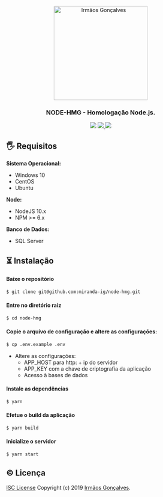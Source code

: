 <p align="center">
  <a href="https://strapi.io">
    <img src="http://igerp.com.br/imgs/logo.png" width="250px" alt="Irmãos Gonçalves" />
  </a>
</p>
<h3 align="center">NODE-HMG - Homologação Node.js.</h3>
<p align="center">
  <a title='Group' https://www.irmaosgoncalves.com.br/" height="18">
    <img src='https://img.shields.io/badge/grupo-irmaosgoncalves-008E38.svg' />
  </a>
  <a title='Version' href="https://github.com/tiig/md043" height="18">
    <img src='https://img.shields.io/badge/version-0.0.2-blue.svg' />
  </a>
  <a title='License' href="https://www.isc.org/licenses" height="18">
    <img src='https://img.shields.io/badge/license-ISC-green.svg' />
  </a>
</p>

## 🖐 Requisitos
**Sistema Operacional:**
- Windows 10
- CentOS
- Ubuntu

**Node:**
- NodeJS 10.x
- NPM >= 6.x

**Banco de Dados:**
- SQL Server

## ⏳ Instalação
#### Baixe o repositório
```bash
$ git clone git@github.com:miranda-ig/node-hmg.git
```
#### Entre no diretório raiz
```bash
$ cd node-hmg
```
#### Copie o arquivo de configuração e altere as configurações:
```bash
$ cp .env.example .env
```
- Altere as configurações:
  - APP_HOST para http: + ip do servidor
  - APP_KEY com a chave de criptografia da aplicação
  - Acesso à bases de dados

#### Instale as dependências
```bash
$ yarn
```
#### Efetue o build da aplicação
```bash
$ yarn build
```
#### Inicialize o servidor
```bash
$ yarn start
```
## © Licença

[ISC License](https://www.isc.org/licenses) Copyright (c) 2019 [Irmãos Gonçalves](https://www.irmaosgoncalves.com.br/).
